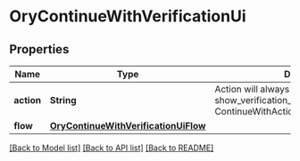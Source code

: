 # OryContinueWithVerificationUi

## Properties
Name | Type | Description | Notes
------------ | ------------- | ------------- | -------------
**action** | **String** | Action will always be &#x60;show_verification_ui&#x60; show_verification_ui ContinueWithActionShowVerificationUIString | 
**flow** | [**OryContinueWithVerificationUiFlow**](OryContinueWithVerificationUiFlow.md) |  | 

[[Back to Model list]](../README.md#documentation-for-models) [[Back to API list]](../README.md#documentation-for-api-endpoints) [[Back to README]](../README.md)


